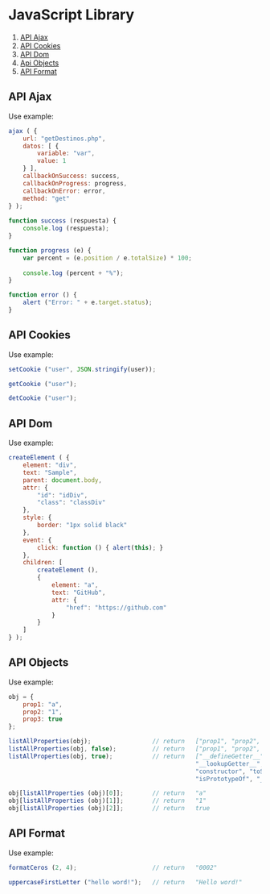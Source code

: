 # JavaScript Library

1. [API Ajax](#api-ajax)
2. [API Cookies](#api-cookies)
3. [API Dom](#api-dom)
4. [Api Objects](#api-objects)
5. [API Format](#api-format)

## API Ajax

Use example:
```javascript
ajax ( { 
    url: "getDestinos.php",
    datos: [ {
        variable: "var",
        value: 1
    } ],
    callbackOnSuccess: success,
    callbackOnProgress: progress,
    callbackOnError: error,
    method: "get" 
} );
    
function success (respuesta) {
    console.log (respuesta);
}

function progress (e) {
    var percent = (e.position / e.totalSize) * 100;
    
    console.log (percent + "%");
}

function error () {
    alert ("Error: " + e.target.status);
}
```

## API Cookies

Use example:
```javascript
setCookie ("user", JSON.stringify(user));

getCookie ("user");

detCookie ("user");
```

## API Dom

Use example:
```javascript
createElement ( {
    element: "div",
    text: "Sample",
    parent: document.body,
    attr: {
        "id": "idDiv",
        "class": "classDiv"
    },
    style: {
        border: "1px solid black"
    },
    event: {
        click: function () { alert(this); }
    },
    children: [
        createElement (),
        { 
            element: "a",
            text: "GitHub",
            attr: {
                "href": "https://github.com"
            }
        }
    ]
} );
```

## API Objects

Use example:
```javascript
obj = {
    prop1: "a",
    prop2: "1",
    prop3: true
};

listAllProperties(obj);                 // return   ["prop1", "prop2", "prop3
listAllProperties(obj, false);          // return   ["prop1", "prop2", "prop3"]
listAllProperties(obj, true);           // return   ["__defineGetter__", "__defineSetter__", "hasOwnProperty", 
                                                    "__lookupGetter__", "__lookupSetter__", "propertyIsEnumerable",
                                                    "constructor", "toString", "toLocaleString", "valueOf", 
                                                    "isPrototypeOf", "__proto__", "prop1", "prop2", "prop3"]

obj[listAllProperties (obj)[0]];        // return   "a"
obj[listAllProperties (obj)[1]];        // return   "1"
obj[listAllProperties (obj)[2]];		// return	true
```

## API Format

Use example:
```javascript
formatCeros (2, 4);                     // return 	"0002"

uppercaseFirstLetter ("hello word!");   // return 	"Hello word!"
```
